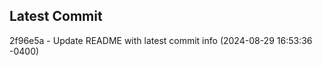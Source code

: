 
## Latest Commit
2f96e5a - Update README with latest commit info (2024-08-29 16:53:36 -0400) <Yunxi-Zhou>
